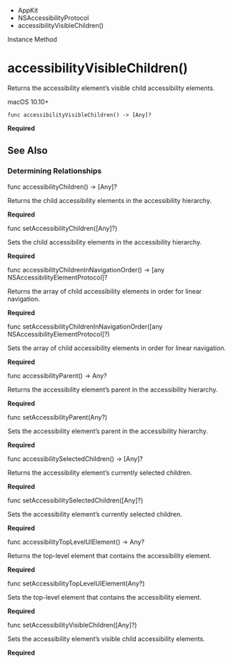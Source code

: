

- AppKit
- NSAccessibilityProtocol
-  accessibilityVisibleChildren() 

Instance Method

# accessibilityVisibleChildren()

Returns the accessibility element’s visible child accessibility elements.

macOS 10.10+

``` source
func accessibilityVisibleChildren() -> [Any]?
```

**Required**

## See Also

### Determining Relationships

func accessibilityChildren() -> [Any]?

Returns the child accessibility elements in the accessibility hierarchy.

**Required**

func setAccessibilityChildren([Any]?)

Sets the child accessibility elements in the accessibility hierarchy.

**Required**

func accessibilityChildrenInNavigationOrder() -> [any NSAccessibilityElementProtocol]?

Returns the array of child accessibility elements in order for linear navigation.

**Required**

func setAccessibilityChildrenInNavigationOrder([any NSAccessibilityElementProtocol]?)

Sets the array of child accessibility elements in order for linear navigation.

**Required**

func accessibilityParent() -> Any?

Returns the accessibility element’s parent in the accessibility hierarchy.

**Required**

func setAccessibilityParent(Any?)

Sets the accessibility element’s parent in the accessibility hierarchy.

**Required**

func accessibilitySelectedChildren() -> [Any]?

Returns the accessibility element’s currently selected children.

**Required**

func setAccessibilitySelectedChildren([Any]?)

Sets the accessibility element’s currently selected children.

**Required**

func accessibilityTopLevelUIElement() -> Any?

Returns the top-level element that contains the accessibility element.

**Required**

func setAccessibilityTopLevelUIElement(Any?)

Sets the top-level element that contains the accessibility element.

**Required**

func setAccessibilityVisibleChildren([Any]?)

Sets the accessibility element’s visible child accessibility elements.

**Required**

